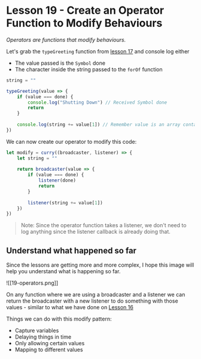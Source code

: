 # Lesson 19 - Create an Operator Function to Modify Behaviours

*Operators are functions that modify behaviours.*

Let's grab the `typeGreeting` function from [lesson 17]() and console log either

- The value passed is the `Symbol` done
- The character inside the string passed to the `forOf` function


```javascript
string = ""

typeGreeting(value => {
	if (value === done) {
		console.log("Shutting Down") // Received Symbol done
		return
	}
	
	console.log(string += value[1]) // Remember value is an array containing [interval, character]
})
```

We can now create our operator to modify this code:

```javascript
let modify = curry((broadcaster, listener) => {
	let string = ""
	
	return broadcaster(value => {
		if (value === done) {
			listener(done)
			return
		}
		
		listener(string += value[1])
	})
})
```

> Note: Since the operator function takes a listener, we don't need to log anything since the listener callback is already doing that.

## Understand what happened so far

Since the lessons are getting more and more complex, I hope this image will help you understand what is happening so far.

![[19-operators.png]]

On any function where we are using a broadcaster and a listener we can return the broadcaster with a new listener to do something with those values - similar to what we have done on [Lesson 16]()

Things we can do with this modify pattern:

- Capture variables
- Delaying things in time
- Only allowing certain values
- Mapping to different values

